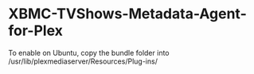 XBMC-TVShows-Metadata-Agent-for-Plex
====================================
To enable on Ubuntu, copy the bundle folder into /usr/lib/plexmediaserver/Resources/Plug-ins/
